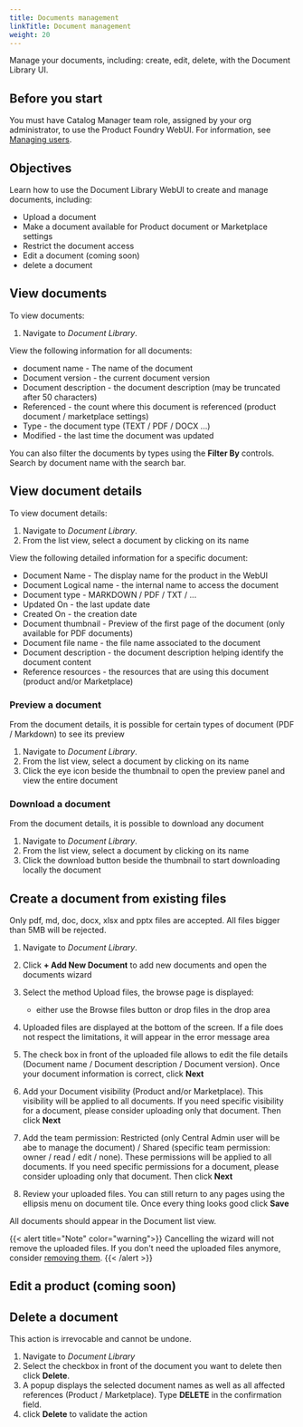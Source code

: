 ```yaml
---
title: Documents management
linkTitle: Document management
weight: 20
---
```


Manage your documents, including: create, edit, delete, with the Document Library UI.

## Before you start

You must have Catalog Manager team role, assigned by your org administrator, to use the Product Foundry WebUI. For information, see [Managing users](https://docs.axway.com/bundle/platform-management/page/docs/management_guide/organizations/managing_organizations/index.html#managing-users).

## Objectives

Learn how to use the Document Library WebUI to create and manage documents, including:

* Upload a document
* Make a document available for Product document or Marketplace settings
* Restrict the document access
* Edit a document (coming soon)
* delete a document

## View documents

To view documents:

1. Navigate to *Document Library*.

View the following information for all documents:

* document name - The name of the document
* Document version - the current document version
* Document description - the document description (may be truncated after 50 characters)
* Referenced - the count where this document is referenced (product document / marketplace settings)
* Type - the document type (TEXT / PDF / DOCX ...)
* Modified - the last time the document was updated

You can also filter the documents by types using the **Filter By** controls. Search by document name with the search bar.

## View document details

To view document details:

1. Navigate to *Document Library*.
2. From the list view, select a document by clicking on its name

View the following detailed information for a specific document:

* Document Name - The display name for the product in the WebUI
* Document Logical name - the internal name to access the document
* Document type - MARKDOWN / PDF / TXT / ...
* Updated On - the last update date
* Created On - the creation date
* Document thumbnail - Preview of the first page of the document (only available for PDF documents)
* Document file name - the file name associated to the document
* Document description - the document description helping identify the document content
* Reference resources - the resources that are using this document (product and/or Marketplace)

### Preview a document

From the document details, it is possible for certain types of document (PDF / Markdown) to see its preview

1. Navigate to *Document Library*.
2. From the list view, select a document by clicking on its name
3. Click the eye icon beside the thumbnail to open the preview panel and view the entire document

### Download a document

From the document details, it is possible to download any document

1. Navigate to *Document Library*.
2. From the list view, select a document by clicking on its name
3. Click the download button beside the thumbnail to start downloading locally the document

## Create a document from existing files

Only pdf, md, doc, docx, xlsx and pptx files are accepted. All files bigger than 5MB will be rejected.

1. Navigate to *Document Library*.
2. Click **+ Add New Document** to add new documents and open the documents wizard
3. Select the method Upload files, the browse page is displayed:

    * either use the Browse files button or drop files in the drop area

4. Uploaded files are displayed at the bottom of the screen. If a file does not respect the limitations, it will appear in the error message area
5. The check box in front of the uploaded file allows to edit the file details (Document name / Document description / Document version). Once your document information is correct, click **Next**
6. Add your Document visibility (Product and/or Marketplace). This visibility will be applied to all documents. If you need specific visibility for a document, please consider uploading only that document. Then click **Next**
7. Add the team permission: Restricted (only Central Admin user will be abe to manage the document) / Shared (specific team permission: owner / read / edit / none). These permissions will be applied to all documents. If you need specific permissions for a document, please consider uploading only that document. Then click **Next**
8. Review your uploaded files. You can still return to any pages using the ellipsis menu on document tile. Once every thing looks good click **Save**

All documents should appear in the Document list view.

{{< alert title="Note" color="warning">}}
Cancelling the wizard will not remove the uploaded files. If you don't need the uploaded files anymore, consider [removing them](#delete-a-document).
{{< /alert >}}

## Edit a product (coming soon)

## Delete a document

This action is irrevocable and cannot be undone.

1. Navigate to *Document Library*
2. Select the checkbox in front of the document you want to delete then click  **Delete**.
3. A popup displays the selected document names as well as all affected references (Product / Marketplace). Type **DELETE** in the confirmation field.
4. click **Delete** to validate the action
